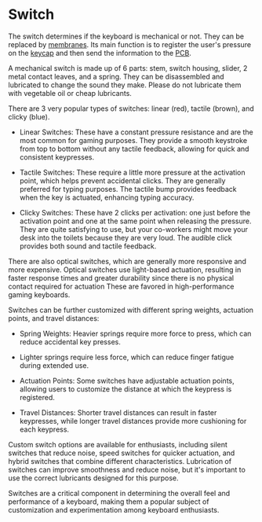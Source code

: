 
# Switch

The switch determines if the keyboard is mechanical or not. They can be replaced by [membranes](../Membranes).
Its main function is to register the user's pressure on the [keycap](../Keycap) and then send the information to the [PCB](../PCB).

A mechanical switch is made up of 6 parts: stem, switch housing, slider, 2 metal contact leaves, and a spring.
They can be disassembled and lubricated to change the sound they make.
Please do not lubricate them with vegetable oil or cheap lubricants.

There are 3 very popular types of switches: linear (red), tactile (brown), and clicky (blue).

-   Linear Switches: These have a constant pressure resistance and are the most common for gaming purposes.
    They provide a smooth keystroke from top to bottom without any tactile feedback, allowing for quick and consistent keypresses.

-   Tactile Switches: These require a little more pressure at the activation point, which helps prevent accidental clicks. They are generally preferred for typing purposes. The tactile bump provides feedback when the key is actuated, enhancing typing accuracy.

-   Clicky Switches: These have 2 clicks per activation: one just before the activation point and one at the same point when releasing the pressure. They are quite satisfying to use, but your co-workers might move your desk into the toilets because they are very loud. The audible click provides both sound and tactile feedback.

There are also optical switches, which are generally more responsive and more expensive.
Optical switches use light-based actuation, resulting in faster response times and greater durability since there is no physical contact required for actuation
These are favored in high-performance gaming keyboards.

Switches can be further customized with different spring weights, actuation points, and travel distances:

-   Spring Weights: Heavier springs require more force to press, which can reduce accidental key presses.

-   Lighter springs require less force, which can reduce finger fatigue during extended use.

-   Actuation Points: Some switches have adjustable actuation points, allowing users to customize the distance at which the keypress is registered.

-   Travel Distances: Shorter travel distances can result in faster keypresses, while longer travel distances provide more cushioning for each keypress.

Custom switch options are available for enthusiasts, including silent switches that reduce noise, speed switches for quicker actuation, and hybrid switches that combine different characteristics.
Lubrication of switches can improve smoothness and reduce noise, but it's important to use the correct lubricants designed for this purpose.

Switches are a critical component in determining the overall feel and performance of a keyboard, making them a popular subject of customization and experimentation among keyboard enthusiasts.